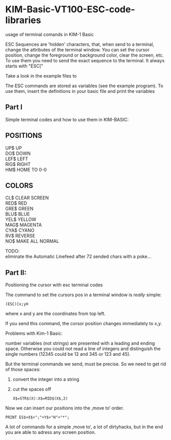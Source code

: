 # KIM-Basic-VT100-ESC-code-libraries
usage of terminal comands in KIM-1 Basic

ESC Sequences are 'hidden' characters, that, when send to a terminal, change the attributes of the terminal window.
You can set the cursor position, change the foreground or background color, clear the screen, etc.
To use them you need to send the exact sequence to the terminal. 
It always starts with "ESC\["

Take a look in the example files to 


The ESC commands are stored as variables (see the example program).
To use them, insert the definitions in your basic file and print the variables

Part I
------
Simple terminal codes and how to use them in KIM-BASIC: 

POSITIONS
---------
UP$ UP<br>
DO$ DOWN<br>
LEF$ LEFT<br>
RIG$ RIGHT<br>
HM$ HOME TO 0-0<br>

COLORS
------
CL$ CLEAR SCREEN<br>
RED$ RED<br>
GRE$ GREEN<br>
BLU$ BLUE<br>
YEL$ YELLOW<br>
MAG$ MAGENTA<br>
CYA$ CYANO<br>
RV$ REVERSE<br>
NO$ MAKE ALL NORMAL<br>

TODO:<br>
eliminate the Automatic Linefeed after 72 sended chars with a poke... 


Part II:
--------

Positioning the cursor with esc terminal codes

The command to set the cursors pos in a terminal window is _really_ simple:

    (ESC)[x;yH

where x and y are the coordinates from top left.

If you send this command, the corsor position changes  immediately to x,y. 

Problems with Kim-1 Basic:

number variables (not strings) are presented with a leading and ending space. Otherwise you could not read a line of integers and distinguish the single numbers (12345 could be 12 and 345 or 123 and 45). 

But the terminal commands we send, must be precise. So we need to get rid of those spaces:

 1. convert the integer into a string
 2. cut the spaces off

        X$=STR$(X):X$=MID$(X$,2)

Now we can insert our positions into the ‚move to‘ order.

    PRINT ES$+X$+";"+Y$+"H"+"*";

A lot of commands for a simple ‚move to‘, a lot of dirtyhacks, but in the end you are able to adress any screen position. 
